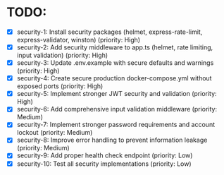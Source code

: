 # TODO:

- [x] security-1: Install security packages (helmet, express-rate-limit, express-validator, winston) (priority: High)
- [x] security-2: Add security middleware to app.ts (helmet, rate limiting, input validation) (priority: High)
- [x] security-3: Update .env.example with secure defaults and warnings (priority: High)
- [x] security-4: Create secure production docker-compose.yml without exposed ports (priority: High)
- [x] security-5: Implement stronger JWT security and validation (priority: High)
- [x] security-6: Add comprehensive input validation middleware (priority: Medium)
- [x] security-7: Implement stronger password requirements and account lockout (priority: Medium)
- [x] security-8: Improve error handling to prevent information leakage (priority: Medium)
- [x] security-9: Add proper health check endpoint (priority: Low)
- [x] security-10: Test all security implementations (priority: Low)

